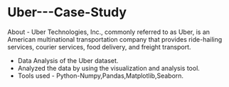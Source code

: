 # Uber---Case-Study

About - Uber Technologies, Inc., commonly referred to as Uber, is an American multinational transportation company that provides ride-hailing services, courier services, food delivery, and freight transport.

- Data Analysis of the Uber dataset.
- Analyzed the data by using the visualization and analysis tool.
- Tools used - Python-Numpy,Pandas,Matplotlib,Seaborn.

